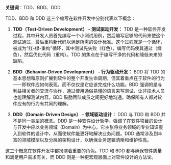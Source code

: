**关键词**：TDD、BDD、DDD

TDD、BDD 和 DDD 这三个缩写在软件开发中分别代表以下概念：

1. **TDD（Test-Driven Development） - 测试驱动开发：**
   TDD 是一种软件开发过程，其中开发人员首先编写一个小测试用例，然后编写足够的代码来使这个测试通过，最后重构新代码以满足所需的设计标准。这个过程就是一个循环，被成为“红-绿-重构”循环，其中测试先失败（红色），编写代码使其通过（绿色），然后优化代码（重构）。TDD 的焦点在于编写干净的代码和降低未来的缺陷。

2. **BDD（Behavior-Driven Development） - 行为驱动开发：**
   BDD 将 TDD 的基本思想和原则扩展到软件的整个开发生命周期，但其着重点在于软件的行为——即软件应如何表现，而不仅仅是它应该完成什么功能。BDD 强调的是与利益相关者的交流与协作，通过使用通俗易懂的语言来写测试，让非技术人员也能理解测试内容。BDD 鼓励团队成员之间更好地沟通，确保所有人都对软件应有的行为有共同的理解。

3. **DDD（Domain-Driven Design） - 领域驱动设计：**
   DDD 与 TDD 和 BDD 并不是同一类型的概念。DDD 是一种软件设计哲学，强调了在软件项目的设计与开发中应以业务领域（Domain）为中心。它主张将业务领域的专业知识嵌入到软件的设计中，从而使软件能更好地解决业务问题。DDD 通常涉及到丰富的领域模型以及分层的架构设计，以确保业务逻辑清晰和维护性高。

这三个概念在软件开发中都扮演着重要的角色。TDD 和 BDD 都与确保软件质量和满足用户需求有关，而 DDD 则是一种更宏观层面上对软件设计的方法论。
